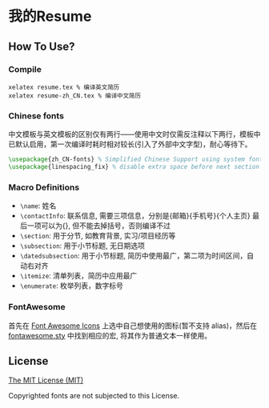 # 我的Resume

## How To Use?

### Compile

```
xelatex resume.tex % 编译英文简历
xelatex resume-zh_CN.tex % 编译中文简历
```

### Chinese fonts

中文模板与英文模板的区别仅有两行——使用中文时仅需反注释以下两行，模板中已默认启用，第一次编译时耗时相对较长(引入了外部中文字型)，耐心等待下。

```latex
\usepackage{zh_CN-fonts} % Simplified Chinese Support using system fonts
\usepackage{linespacing_fix} % disable extra space before next section
```

### Macro Definitions

- `\name`: 姓名
- `\contactInfo`: 联系信息, 需要三项信息，分别是{邮箱}{手机号}{个人主页} 最后一项可以为{}, 但不能去掉括号，否则编译不过
- `\section`: 用于分节, 如教育背景, 实习/项目经历等
- `\subsection`: 用于小节标题, 无日期选项
- `\datedsubsection`: 用于小节标题, 简历中使用最广，第二项为时间区间，自动右对齐
- `\itemize`: 清单列表，简历中应用最广
- `\enumerate`: 枚举列表，数字标号

### FontAwesome

首先在 [Font Awesome Icons](http://fortawesome.github.io/Font-Awesome/icons/) 上选中自己想使用的图标(暂不支持 alias)，然后在 [fontawesome.sty](https://github.com/billryan/resume/blob/zh_CN/fontawesome.sty) 中找到相应的宏, 将其作为普通文本一样使用。

## License

[The MIT License (MIT)](http://opensource.org/licenses/MIT)

Copyrighted fonts are not subjected to this License.
